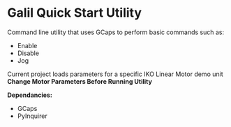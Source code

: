 # Galil Quick Start Utility
Command line utility that uses GCaps to perform basic commands such as:
- Enable
- Disable
- Jog

Current project loads parameters for a specific IKO Linear Motor demo unit **Change Motor Parameters Before Running Utility**


**Dependancies:**
- GCaps
- PyInquirer
